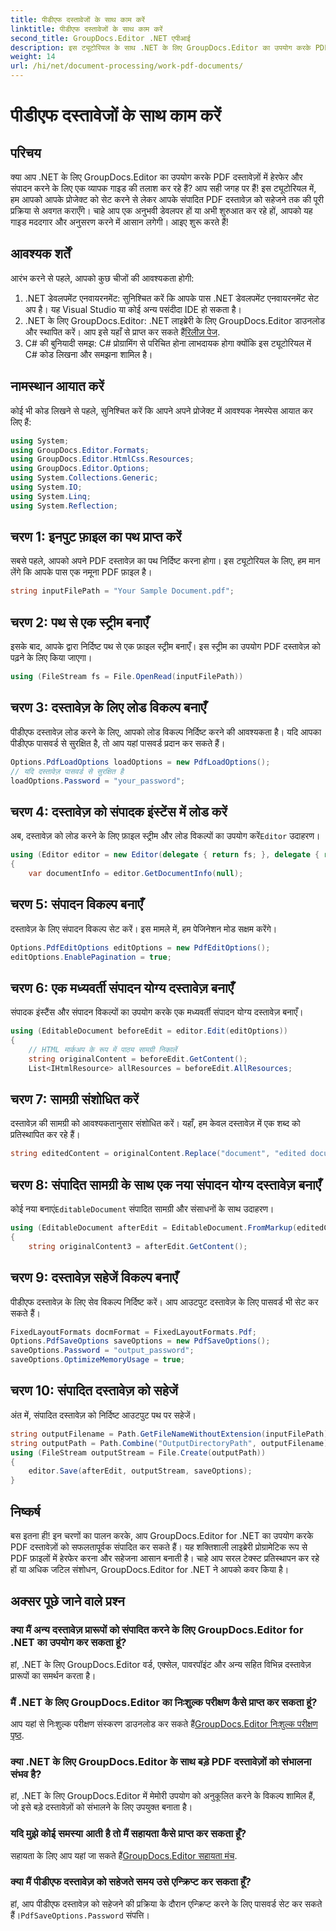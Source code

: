 ```yaml
---
title: पीडीएफ दस्तावेजों के साथ काम करें
linktitle: पीडीएफ दस्तावेजों के साथ काम करें
second_title: GroupDocs.Editor .NET एपीआई
description: इस ट्यूटोरियल के साथ .NET के लिए GroupDocs.Editor का उपयोग करके PDF दस्तावेज़ों को संपादित करना सीखें। सामग्री संशोधित करें, बड़ी फ़ाइलों को संभालें, और अपने संपादन सुरक्षित रूप से सहेजें।
weight: 14
url: /hi/net/document-processing/work-pdf-documents/
---
```


# पीडीएफ दस्तावेजों के साथ काम करें

## परिचय
क्या आप .NET के लिए GroupDocs.Editor का उपयोग करके PDF दस्तावेज़ों में हेरफेर और संपादन करने के लिए एक व्यापक गाइड की तलाश कर रहे हैं? आप सही जगह पर हैं! इस ट्यूटोरियल में, हम आपको आपके प्रोजेक्ट को सेट करने से लेकर आपके संपादित PDF दस्तावेज़ को सहेजने तक की पूरी प्रक्रिया से अवगत कराएँगे। चाहे आप एक अनुभवी डेवलपर हों या अभी शुरुआत कर रहे हों, आपको यह गाइड मददगार और अनुसरण करने में आसान लगेगी। आइए शुरू करते हैं!
## आवश्यक शर्तें
आरंभ करने से पहले, आपको कुछ चीजों की आवश्यकता होगी:
1. .NET डेवलपमेंट एनवायरनमेंट: सुनिश्चित करें कि आपके पास .NET डेवलपमेंट एनवायरनमेंट सेट अप है। यह Visual Studio या कोई अन्य पसंदीदा IDE हो सकता है।
2. .NET के लिए GroupDocs.Editor: .NET लाइब्रेरी के लिए GroupDocs.Editor डाउनलोड और स्थापित करें। आप इसे यहाँ से प्राप्त कर सकते हैं[रिलीज़ पेज](https://releases.groupdocs.com/editor/net/).
3. C# की बुनियादी समझ: C# प्रोग्रामिंग से परिचित होना लाभदायक होगा क्योंकि इस ट्यूटोरियल में C# कोड लिखना और समझना शामिल है।
## नामस्थान आयात करें
कोई भी कोड लिखने से पहले, सुनिश्चित करें कि आपने अपने प्रोजेक्ट में आवश्यक नेमस्पेस आयात कर लिए हैं:
```csharp
using System;
using GroupDocs.Editor.Formats;
using GroupDocs.Editor.HtmlCss.Resources;
using GroupDocs.Editor.Options;
using System.Collections.Generic;
using System.IO;
using System.Linq;
using System.Reflection;
```
## चरण 1: इनपुट फ़ाइल का पथ प्राप्त करें
सबसे पहले, आपको अपने PDF दस्तावेज़ का पथ निर्दिष्ट करना होगा। इस ट्यूटोरियल के लिए, हम मान लेंगे कि आपके पास एक नमूना PDF फ़ाइल है।
```csharp
string inputFilePath = "Your Sample Document.pdf";
```
## चरण 2: पथ से एक स्ट्रीम बनाएँ
इसके बाद, आपके द्वारा निर्दिष्ट पथ से एक फ़ाइल स्ट्रीम बनाएँ। इस स्ट्रीम का उपयोग PDF दस्तावेज़ को पढ़ने के लिए किया जाएगा।
```csharp
using (FileStream fs = File.OpenRead(inputFilePath))
```
## चरण 3: दस्तावेज़ के लिए लोड विकल्प बनाएँ
पीडीएफ दस्तावेज़ लोड करने के लिए, आपको लोड विकल्प निर्दिष्ट करने की आवश्यकता है। यदि आपका पीडीएफ पासवर्ड से सुरक्षित है, तो आप यहां पासवर्ड प्रदान कर सकते हैं।
```csharp
Options.PdfLoadOptions loadOptions = new PdfLoadOptions();
// यदि दस्तावेज़ पासवर्ड से सुरक्षित है
loadOptions.Password = "your_password";
```
## चरण 4: दस्तावेज़ को संपादक इंस्टेंस में लोड करें
अब, दस्तावेज़ को लोड करने के लिए फ़ाइल स्ट्रीम और लोड विकल्पों का उपयोग करें`Editor` उदाहरण।
```csharp
using (Editor editor = new Editor(delegate { return fs; }, delegate { return loadOptions; }))
{
    var documentInfo = editor.GetDocumentInfo(null);
```
## चरण 5: संपादन विकल्प बनाएँ
दस्तावेज़ के लिए संपादन विकल्प सेट करें। इस मामले में, हम पेजिनेशन मोड सक्षम करेंगे।
```csharp
Options.PdfEditOptions editOptions = new PdfEditOptions();
editOptions.EnablePagination = true;
```
## चरण 6: एक मध्यवर्ती संपादन योग्य दस्तावेज़ बनाएँ
संपादक इंस्टैंस और संपादन विकल्पों का उपयोग करके एक मध्यवर्ती संपादन योग्य दस्तावेज़ बनाएँ।
```csharp
using (EditableDocument beforeEdit = editor.Edit(editOptions))
{
    // HTML मार्कअप के रूप में पाठ्य सामग्री निकालें
    string originalContent = beforeEdit.GetContent();
    List<IHtmlResource> allResources = beforeEdit.AllResources;
```
## चरण 7: सामग्री संशोधित करें
दस्तावेज़ की सामग्री को आवश्यकतानुसार संशोधित करें। यहाँ, हम केवल दस्तावेज़ में एक शब्द को प्रतिस्थापित कर रहे हैं।
```csharp
string editedContent = originalContent.Replace("document", "edited document");
```
## चरण 8: संपादित सामग्री के साथ एक नया संपादन योग्य दस्तावेज़ बनाएँ
 कोई नया बनाएं`EditableDocument` संपादित सामग्री और संसाधनों के साथ उदाहरण।
```csharp
using (EditableDocument afterEdit = EditableDocument.FromMarkup(editedContent, allResources))
{
    string originalContent3 = afterEdit.GetContent();
```
## चरण 9: दस्तावेज़ सहेजें विकल्प बनाएँ
पीडीएफ दस्तावेज़ के लिए सेव विकल्प निर्दिष्ट करें। आप आउटपुट दस्तावेज़ के लिए पासवर्ड भी सेट कर सकते हैं।
```csharp
FixedLayoutFormats docmFormat = FixedLayoutFormats.Pdf;
Options.PdfSaveOptions saveOptions = new PdfSaveOptions();
saveOptions.Password = "output_password";
saveOptions.OptimizeMemoryUsage = true;
```
## चरण 10: संपादित दस्तावेज़ को सहेजें
अंत में, संपादित दस्तावेज़ को निर्दिष्ट आउटपुट पथ पर सहेजें।
```csharp
string outputFilename = Path.GetFileNameWithoutExtension(inputFilePath) + "." + docmFormat.Extension;
string outputPath = Path.Combine("OutputDirectoryPath", outputFilename);
using (FileStream outputStream = File.Create(outputPath))
{
    editor.Save(afterEdit, outputStream, saveOptions);
}
```

## निष्कर्ष
बस इतना ही! इन चरणों का पालन करके, आप GroupDocs.Editor for .NET का उपयोग करके PDF दस्तावेज़ों को सफलतापूर्वक संपादित कर सकते हैं। यह शक्तिशाली लाइब्रेरी प्रोग्रामेटिक रूप से PDF फ़ाइलों में हेरफेर करना और सहेजना आसान बनाती है। चाहे आप सरल टेक्स्ट प्रतिस्थापन कर रहे हों या अधिक जटिल संशोधन, GroupDocs.Editor for .NET ने आपको कवर किया है।
## अक्सर पूछे जाने वाले प्रश्न
### क्या मैं अन्य दस्तावेज़ प्रारूपों को संपादित करने के लिए GroupDocs.Editor for .NET का उपयोग कर सकता हूं?
हां, .NET के लिए GroupDocs.Editor वर्ड, एक्सेल, पावरपॉइंट और अन्य सहित विभिन्न दस्तावेज़ प्रारूपों का समर्थन करता है।
### मैं .NET के लिए GroupDocs.Editor का निःशुल्क परीक्षण कैसे प्राप्त कर सकता हूं?
 आप यहां से निःशुल्क परीक्षण संस्करण डाउनलोड कर सकते हैं[GroupDocs.Editor निःशुल्क परीक्षण पृष्ठ](https://releases.groupdocs.com/).
### क्या .NET के लिए GroupDocs.Editor के साथ बड़े PDF दस्तावेज़ों को संभालना संभव है?
हां, .NET के लिए GroupDocs.Editor में मेमोरी उपयोग को अनुकूलित करने के विकल्प शामिल हैं, जो इसे बड़े दस्तावेज़ों को संभालने के लिए उपयुक्त बनाता है।
### यदि मुझे कोई समस्या आती है तो मैं सहायता कैसे प्राप्त कर सकता हूँ?
 सहायता के लिए आप यहां जा सकते हैं[GroupDocs.Editor सहायता मंच](https://forum.groupdocs.com/c/editor/20).
### क्या मैं पीडीएफ दस्तावेज़ को सहेजते समय उसे एन्क्रिप्ट कर सकता हूँ?
हां, आप पीडीएफ दस्तावेज़ को सहेजने की प्रक्रिया के दौरान एन्क्रिप्ट करने के लिए पासवर्ड सेट कर सकते हैं।`PdfSaveOptions.Password` संपत्ति।